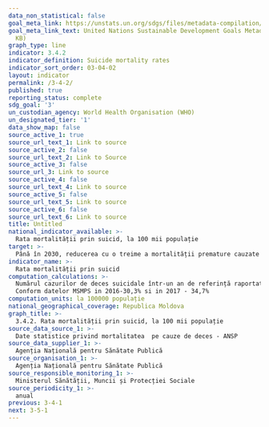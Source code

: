```yaml
---
data_non_statistical: false
goal_meta_link: https://unstats.un.org/sdgs/files/metadata-compilation/Metadata-Goal-3.pdf
goal_meta_link_text: United Nations Sustainable Development Goals Metadata (PDF 65.1
  KB)
graph_type: line
indicator: 3.4.2
indicator_definition: Suicide mortality rates
indicator_sort_order: 03-04-02
layout: indicator
permalink: /3-4-2/
published: true
reporting_status: complete
sdg_goal: '3'
un_custodian_agency: World Health Organisation (WHO)
un_designated_tier: '1'
data_show_map: false
source_active_1: true
source_url_text_1: Link to source
source_active_2: false
source_url_text_2: Link to Source
source_active_3: false
source_url_3: Link to source
source_active_4: false
source_url_text_4: Link to source
source_active_5: false
source_url_text_5: Link to source
source_active_6: false
source_url_text_6: Link to source
title: Untitled
national_indicator_available: >-
  Rata mortalității prin suicid, la 100 mii populație
target: >-
  Până în 2030, reducerea cu o treime a mortalității premature cauzate de boli netransmisibile prin prevenire, tratare și promovarea sănătății mintale și a bunăstării
indicator_name: >-
  Rata mortalității prin suicid
computation_calculations: >-
  Numărul cazurilor de deces suicidale într-un an de referință raportat la numărul populației *100000<br> 
  Conform datelor MSMPS in 2016-30,3% si in 2017 - 34,7%
computation_units: la 100000 populație
national_geographical_coverage: Republica Moldova
graph_title: >-
  3.4.2. Rata mortalității prin suicid, la 100 mii populație
source_data_source_1: >-
  Date statistice privind mortalitatea  pe cauze de deces - ANSP
source_data_supplier_1: >-
  Agenția Națională pentru Sănătate Publică
source_organisation_1: >-
  Agenția Națională pentru Sănătate Publică
source_responsible_monitoring_1: >-
  Ministerul Sănătății, Muncii și Protecției Sociale
source_periodicity_1: >-
  anual
previous: 3-4-1
next: 3-5-1
---
```

